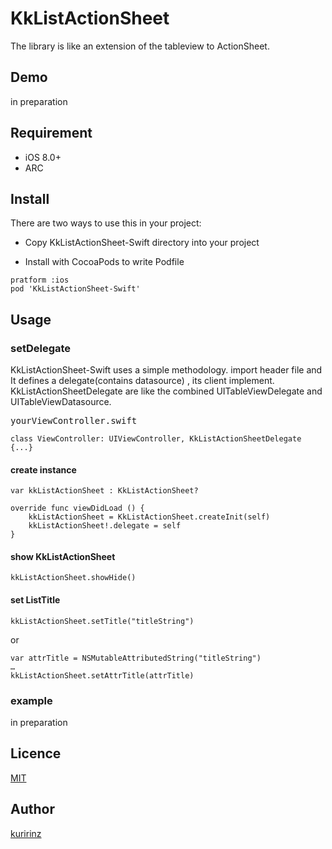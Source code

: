 # KkListActionSheet
The library is like an extension of the tableview to ActionSheet.


## Demo
in preparation

## Requirement
* iOS 8.0+
* ARC

## Install
There are two ways to use this in your project:

* Copy KkListActionSheet-Swift directory into your project

* Install with CocoaPods to write Podfile

```
pratform :ios
pod 'KkListActionSheet-Swift'
```

## Usage
### setDelegate
KkListActionSheet-Swift uses a simple methodology. import header file and It defines a delegate(contains datasource)
, its client implement. KkListActionSheetDelegate are like the combined UITableViewDelegate and UITableViewDatasource.

<kbd>yourViewController.swift</kbd>
```
class ViewController: UIViewController, KkListActionSheetDelegate {...}
```

#### create instance
```
var kkListActionSheet : KkListActionSheet?

override func viewDidLoad () {
    kkListActionSheet = KkListActionSheet.createInit(self)
    kkListActionSheet!.delegate = self
}
```

#### show KkListActionSheet
```
kkListActionSheet.showHide()
```


#### set ListTitle
```
kkListActionSheet.setTitle("titleString")
```
or
```
var attrTitle = NSMutableAttributedString("titleString")
…
kkListActionSheet.setAttrTitle(attrTitle)
```

### example
in preparation

## Licence
[MIT](https://github.com/kuririnz/KkListActionSheet-SWIFT/blob/develop/LICENSE)

## Author
[kuririnz](https://github.com/kuririnz)
